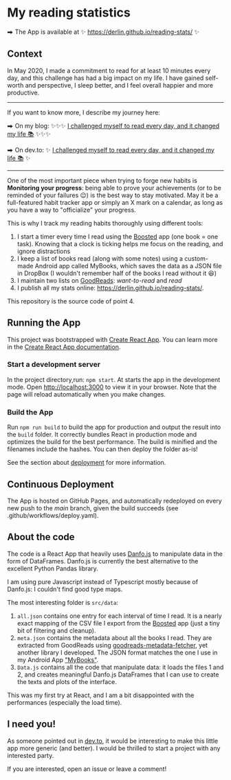 # My reading statistics

⮕ The App is available at ✨ https://derlin.github.io/reading-stats/ ✨

## Context

In May 2020, I made a commitment to read for at least 10 minutes every day, and this challenge has had a big impact on my life.
I have gained self-worth and perspective, I sleep better, and I feel overall happier and more productive.

--- 

If you want to know more, I describe my journey here:

⮕ On my blog: ✨✨✨ [I challenged myself to read every day, and it changed my life 📚](
https://blog.derlin.ch/i-challenged-myself-to-read-every-day-and-it-changed-my-life) ✨✨✨

⮕ On dev.to: ✨ [I challenged myself to read every day, and it changed my life 📚](
https://dev.to/derlin/i-challenged-myself-to-read-every-day-and-it-changed-my-life-2oef) ✨

---

One of the most important piece when trying to forge new habits is **Monitoring your progress**:
being able to prove your achievements (or to be reminded of your failures 😉) is the best way to stay motivated.
May it be a full-featured habit tracker app or simply an X mark on a calendar, as long as you have a way to "officialize" your progress.

This is why I track my reading habits thoroughly using different tools:

1. I start a timer every time I read using the [Boosted](https://www.boostedproductivity.com) app (one book = one task).
  Knowing that a clock is ticking helps me focus on the reading, and ignore distractions
2. I keep a list of books read (along with some notes) using a custom-made Android app called MyBooks,
  which saves the data as a JSON file in DropBox (I wouldn't remember half of the books I read without it 😆)
3. I maintain two lists on [GoodReads](https://www.goodreads.com/user/show/101290348-lucy): *want-to-read* and *read*
4. I publish all my stats online: https://derlin.github.io/reading-stats/.

This repository is the source code of point 4.

## Running the App

This project was bootstrapped with [Create React App](https://github.com/facebook/create-react-app).
You can learn more in the [Create React App documentation](https://facebook.github.io/create-react-app/docs/getting-started).

### Start a development server

In the project directory,run: `npm start`. At starts the app in the development mode.
Open [http://localhost:3000](http://localhost:3000) to view it in your browser.
Note that the page will reload automatically when you make changes.

### Build the App

Run `npm run build` to build the app for production and output the result into the `build` folder.
It correctly bundles React in production mode and optimizes the build for the best performance.
The build is minified and the filenames include the hashes. You can then deploy the folder as-is!

See the section about [deployment](https://facebook.github.io/create-react-app/docs/deployment) for more information.

## Continuous Deployment

The App is hosted on GitHub Pages, and automatically redeployed on every new push to the *main* branch, given the build succeeds
(see .github/workflows/deploy.yaml).

## About the code

The code is a React App that heavily uses [Danfo.js](https://danfo.jsdata.org) to manipulate data in the form of DataFrames.
Danfo.js is currently the best alternative to the excellent Python Pandas library. 

I am using pure Javascript instead of Typescript mostly because of Danfo.js: I couldn't find good type maps.

The most interesting folder is `src/data`:

1. `all.json` contains one entry for each interval of time I read. It is a nearly exact mapping of the CSV file I export from
   the [Boosted](https://www.boostedproductivity.com) app (just a tiny bit of filtering and cleanup). 
2. `meta.json` contains the metadata about all the books I read. They are extracted from GoodReads using [goodreads-metadata-fetcher](
   https://github.com/derlin/goodreads-metadata-fetcher), yet another library I developed. The JSON format matches the one I use in
   my Android App ["MyBooks"](https://github.com/derlin/mybooks-android).
3. `Data.js` contains all the code that manipulate data: it loads the files 1 and 2, and creates meaningful Danfo.js DataFrames that I can
   use to create the texts and plots of the interface.

This was my first try at React, and I am a bit disappointed with the performances (especially the load time).


## I need you!

As someone pointed out in [dev.to](https://dev.to/derlin/i-challenged-myself-to-read-every-day-and-it-changed-my-life-2oef),
it would be interesting to make this little app more generic (and better). I would be thrilled to start a project with any interested
party.

If you are interested, open an issue or leave a comment!
